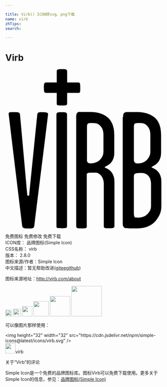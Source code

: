 ```yaml
---

title: Virb() ICON转svg、png下载
name: virb
zhTips: 
search: 

---
```


# Virb  <small style="font-size: 60%;font-weight: 100"></small>

<div id="svg" class="svg-wrap">
<svg role="img" viewBox="0 0 24 24" xmlns="http://www.w3.org/2000/svg"><title>Virb icon</title><path d="M17.733 7.237c0-.25 0-.476.15-.625.199-.176.4-.15.6-.15h1.428c.766 0 1.875.199 2.625.877.75.699.915 1.701.915 2.604v2.252c0 .599.015 1.027-.284 1.578-.375.701-1.155.9-1.155 1.002 0 .1.839.252 1.214 1.002.301.6.27.975.27 1.576v3.105c0 .615 0 1.395-.899 2.445-.855.943-2.039 1.08-2.64 1.08-.449 0-.779.016-1.23 0-.299-.031-.749.016-.854-.137-.149-.223-.194-.178-.194-.854V7.229l.054.008zm-5.46 16.349c0 .402-.099.402-.85.402-.576 0-.75 0-.75-.352V7.229c0-.25.023-.523.174-.674.201-.176.375-.101.576-.101h1.428c.801 0 1.878.199 2.628.876.75.699.927 1.728.927 2.604v2.26c0 .599.025 1.027-.276 1.578-.375.701-1.176.9-1.176 1.002 0 .1.825.252 1.2 1.002.3.6.277.975.277 1.576v6.225c0 .391-.18.391-.855.391-.584 0-.75.016-.75-.359V17.25c0-1.027-.674-1.652-1.229-1.652-1.185 0-1.335-.023-1.335.375v7.59l.011.023zm-3.828.375c-.676 0-.75 0-.75-.35V6.862c0-.325.148-.375.75-.375.674 0 .85.023.85.398v16.679c0 .375-.045.404-.84.404l-.01-.007zm11.165-1.627c.196.031.226.031.451.031.27 0 .899-.074 1.35-.541.495-.539.525-.898.525-1.318v-3.211c0-1.154-.675-1.648-1.425-1.648-1.08 0-1.156.074-1.156.674v5.264c0 .287.015.75.24.781l.015-.032zM3.609 18.777c.426-4.303.801-7.96 1.199-11.893.051-.423.252-.398.705-.398.699 0 .949.051.924.325-.75 6.164-1.326 10.724-2.077 16.814-.046.361-.315.375-.825.375-.645 0-.945 0-1.005-.42C1.855 17.939 1.24 12.93.506 6.782c-.016-.301.105-.301.809-.301.735 0 .886.075.899.404.406 4.381.706 7.785 1.081 11.955 0 .076.031.24.15.24.15 0 .18-.164.18-.27l-.016-.033zm9.315-10.662c-.225 0-.451 0-.553.173-.074.15-.074.277-.074.427v4.682c0 .275-.051.551.15.701.148.119.324.09.449.09.277 0 .93-.074 1.38-.555.499-.557.499-.975.499-1.335V9.944c0-.575-.1-1.002-.525-1.451-.275-.25-.425-.375-1.326-.375v-.003zm7.234 0c-.352 0-.625 0-.727.173-.073.15-.073.277-.073.427v4.682c0 .275-.026.5.149.676.149.15.251.125.45.125.35 0 .927-.074 1.38-.549.498-.557.498-.932.498-1.335v-2.37c0-.575-.099-1.002-.526-1.451-.275-.25-.448-.375-1.151-.375v-.003zM10.89 2.01H9.312V.395C9.312.024 9.139 0 8.476 0c-.587 0-.735.049-.735.368V2.01H6.204c-.369 0-.396.174-.396.835 0 .59.051.735.369.735H7.74v1.549c0 .342.075.342.734.342.786 0 .836-.023.836-.393V3.583h1.627c.345 0 .345-.076.345-.736.001-.786-.024-.836-.392-.837z"/></svg>
</div>
<detail full-name='virb'></detail>

<div class="detail-page">
<p>
<span><span class="badge-success badge">免费图标</span> <span class="badge-success badge">免费修改</span>  <span class="badge-success badge">免费下载</span> </span>
<br/>
<span>
ICON库：
<span class="badge-secondary badge">品牌图标(Simple Icon)</span> 
</span>
<br/>
<span>
CSS名称：
<span class="badge-secondary badge">virb</span> 
</span>

<br/>
<span>
版本：
<span class="badge-secondary badge">2.8.0</span> 
</span>
<br/>
<span>图标来源/作者：<span class="badge-light badge">Simple Icon</span></span> 
<br/>
<span class="zh-detail">中文描述：暂无<span class="help-link"><span>帮助改进</span>(<a href="https://gitee.com/liuwave/icon-helper/edit/master/json/brands/virb.json" target="_blank" rel="noopener noreferrer">gitee</a><a href="https://github.com/liuwave/icon-helper/edit/master/json/brands/virb.json" target="_blank" rel="noopener noreferrer">github</a></span>)</span><br/>
</p>
</div><div class="description description alert alert-light"><p>图标来源地址：<a href="http://virb.com/about" target="_blank" rel="noopener noreferrer">http://virb.com/about</a></p></div>
<div class="alert alert-dark">
<img height="21" width="21" src="https://cdn.jsdelivr.net/npm/simple-icons@latest/icons/virb.svg" />
<img height="24" width="24" src="https://cdn.jsdelivr.net/npm/simple-icons@latest/icons/virb.svg" />
<img height="32" width="32" src="https://cdn.jsdelivr.net/npm/simple-icons@latest/icons/virb.svg" />
<img height="48" width="48" src="https://cdn.jsdelivr.net/npm/simple-icons@latest/icons/virb.svg" />
<img height="64" width="64" src="https://cdn.jsdelivr.net/npm/simple-icons@latest/icons/virb.svg" />
<img height="96" width="96" src="https://cdn.jsdelivr.net/npm/simple-icons@latest/icons/virb.svg" />

</div>
<div>
  <p>可以像图片那样使用：    
  </p>
  <div class="alert alert-primary" style="font-size: 14px">
    &lt;img height="32" width="32" src="https://cdn.jsdelivr.net/npm/simple-icons@latest/icons/virb.svg" /&gt;
    <copy-btn content='<img height="32" width="32" src="https://cdn.jsdelivr.net/npm/simple-icons@latest/icons/virb.svg" />'></copy-btn>
  </div>
  <div class="alert alert-secondary">
    <img height="32" width="32" src="https://cdn.jsdelivr.net/npm/simple-icons@latest/icons/virb.svg" />virb
    <copy-btn content="virb" btn-title="复制图标名称"></copy-btn>
  </div>
</div>

<Vssue title="关于“Virb”的评论" >关于“Virb”的评论</Vssue>


<div><p>Simple Icon是一个免费的品牌图标库。图标Virb可以免费下载使用。更多关于  Simple Icon的信息，参见：<a target="_blank" href="https://iconhelper.cn/brands.html">品牌图标(Simple Icon)</a>
</p></div>
